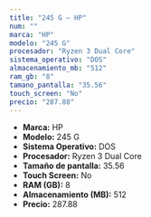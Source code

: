 ```yaml
---
title: "245 G — HP"
num: ""
marca: "HP"
modelo: "245 G"
procesador: "Ryzen 3 Dual Core"
sistema_operativo: "DOS"
almacenamiento_mb: "512"
ram_gb: "8"
tamano_pantalla: "35.56"
touch_screen: "No"
precio: "287.88"
---
```

<ul>
<li><strong>Marca:</strong> HP</li>
<li><strong>Modelo:</strong> 245 G</li>
<li><strong>Sistema Operativo:</strong> DOS</li>
<li><strong>Procesador:</strong> Ryzen 3 Dual Core </li>
<li><strong>Tamaño de pantalla:</strong> 35.56</li>
<li><strong>Touch Screen:</strong> No</li>
<li><strong>RAM (GB):</strong> 8</li>
<li><strong>Almacenamiento (MB):</strong> 512</li>
<li><strong>Precio:</strong> 287.88</li>
</ul>
